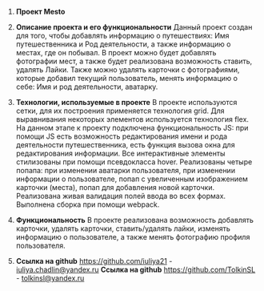1. **Проект Mesto**

2. **Описание проекта и его функциональности**  Данный проект создан для того, чтобы добавлять информацию о путешествиях: Имя путешественника и Род деятельности, а также информацию о местах, где он побывал. В проект можно будет добавлять фотографии мест, а также будет реализована возможность ставить, удалять Лайки. Также можно удалять карточки с фотографиями, которые добавил текущий пользователь, менять информацию о себе: Имя и род деятельности, аватарку.

3. **Технологии, используемые в проекте**  В проекте используются сетки, для их построения применяется технология grid. Для выравнивания некоторых элементов используется технология flex. На данном этапе к проекту подключена функциональность JS: при помощи JS есть возможность редактирования имени и рода деятельности путешественника, есть функция вызова окна для редактирования информации. Все интерактивные элементы стилизованы при помощи псевдокласса hover. Реализованы четыре попапа: при изменении аватарки пользователя, при изменении информации о пользователе, попап с увеличенным изображением карточки (места), попап для добавления новой карточки. Реализована живая валидация полей ввода во всех формах. Выполнена сборка при помощи webpack.

4. **Функциональность** В проекте реализована возможность добавлять карточки, удалять карточки, ставить/удалять лайки, изменять информацию о пользователе, а также менять фотографию профиля пользователя.

4. **Ссылка на github** https://github.com/iuliya21 - iuliya.chadlin@yandex.ru
   **Ссылка на github** https://github.com/TolkinSL - tolkinsl@yandex.ru